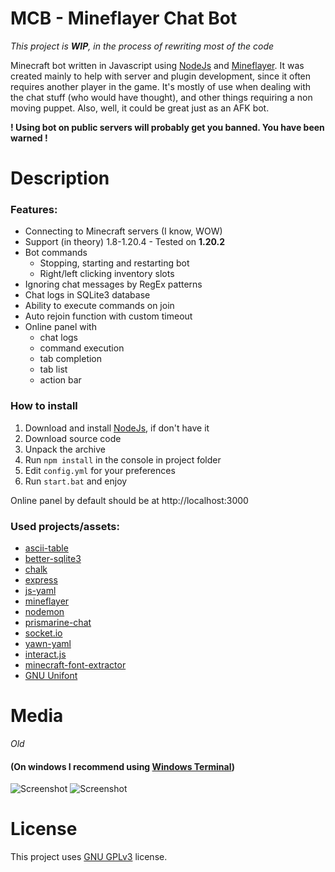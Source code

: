 # MCB - Mineflayer Chat Bot
*This project is **WIP**, in the process of rewriting most of the code*

Minecraft bot written in Javascript using [NodeJs](https://nodejs.org) and [Mineflayer](https://www.npmjs.com/package/mineflayer). It was created mainly to help with server and plugin development, since it often requires another player in the game. It's mostly of use when dealing with the chat stuff (who would have thought), and other things requiring a non moving puppet. Also, well, it could be great just as an AFK bot.

**! Using bot on public servers will probably get you banned. You have been warned !**


# Description
### Features:
- Connecting to Minecraft servers (I know, WOW)
- Support (in theory) 1.8-1.20.4 - Tested on **1.20.2**
- Bot commands
  - Stopping, starting and restarting bot
  - Right/left clicking inventory slots
- Ignoring chat messages by RegEx patterns
- Chat logs in SQLite3 database
- Ability to execute commands on join
- Auto rejoin function with custom timeout
- Online panel with
  - chat logs
  - command execution
  - tab completion
  - tab list
  - action bar

### How to install
1. Download and install [NodeJs](https://nodejs.org), if don't have it
2. Download source code
3. Unpack the archive
4. Run `npm install` in the console in project folder
5. Edit `config.yml` for your preferences
6. Run `start.bat` and enjoy

Online panel by default should be at http://localhost:3000


### Used projects/assets:
- [ascii-table](https://www.npmjs.com/package/ascii-table)
- [better-sqlite3](https://www.npmjs.com/package/better-sqlite3)
- [chalk](https://www.npmjs.com/package/chalk)
- [express](https://www.npmjs.com/package/express)
- [js-yaml](https://www.npmjs.com/package/js-yaml)
- [mineflayer](https://www.npmjs.com/package/mineflayer)
- [nodemon](https://www.npmjs.com/package/nodemon)
- [prismarine-chat](https://www.npmjs.com/package/prismarine-chat)
- [socket.io](https://www.npmjs.com/package/socket.io)
- [yawn-yaml](https://www.npmjs.com/package/yawn-yaml)
- [interact.js](https://interactjs.io)
- [minecraft-font-extractor](https://github.com/Ynfuien/minecraft-font-extractor)
- [GNU Unifont](https://unifoundry.com/unifont/index.html)


# Media
*Old*
#### (On windows I recommend using [Windows Terminal](https://github.com/microsoft/terminal))
![Screenshot](https://i.imgur.com/l6YLHuB.gif)
![Screenshot](https://i.imgur.com/Fx8WeTX.gif)


# License
This project uses [GNU GPLv3](https://github.com/Ynfuien/MineflayerChatBot/blob/main/LICENSE) license.